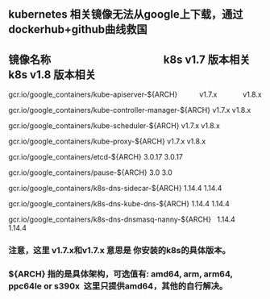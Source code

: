 ## kubernetes 相关镜像无法从google上下载，通过dockerhub+github曲线救国

## 镜像名称	                                             k8s v1.7 版本相关	k8s v1.8 版本相关　
gcr.io/google_containers/kube-apiserver-${ARCH}	            v1.7.x	             v1.8.x  

gcr.io/google_containers/kube-controller-manager-${ARCH}	  v1.7.x	             v1.8.x  

gcr.io/google_containers/kube-scheduler-${ARCH}	            v1.7.x	             v1.8.x  

gcr.io/google_containers/kube-proxy-${ARCH}	                v1.7.x	             v1.8.x  

gcr.io/google_containers/etcd-${ARCH}	                      3.0.17	             3.0.17  

gcr.io/google_containers/pause-${ARCH}	                    3.0	                 3.0  

gcr.io/google_containers/k8s-dns-sidecar-${ARCH}	          1.14.4	             1.14.4  

gcr.io/google_containers/k8s-dns-kube-dns-${ARCH}	          1.14.4	             1.14.4  

gcr.io/google_containers/k8s-dns-dnsmasq-nanny-${ARCH}	    1.14.4	             1.14.4  


### 注意，这里 v1.7.x和v1.7.x 意思是 你安装的k8s的具体版本。  

### ${ARCH} 指的是具体架构，可选值有: amd64, arm, arm64, ppc64le or s390x  这里只提供amd64，其他的自行解决。
